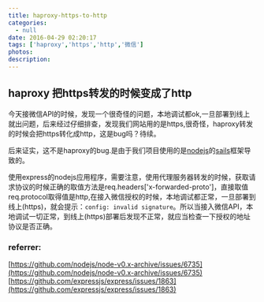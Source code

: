 ```yaml
---
title: haproxy-https-to-http
categories:
  - null
date: 2016-04-29 02:20:17
tags: ['haproxy','https','http','微信']
photos:
description:
---
```


## haproxy 把https转发的时候变成了http

今天接微信API的时候，发现一个很奇怪的问题，本地调试都ok,一旦部署到线上就出问题，后来经过仔细排查，发现我们网站用的是https,很奇怪，haproxy转发的时候会把https转化成http，这是bug吗？待续。

后来证实，这不是haproxy的bug.是由于我们项目使用的是[nodejs](https://nodejs.org/en/)的[sails](http://sailsjs.org/)框架导致的。


使用express的nodejs应用程序，需要注意，使用代理服务器转发的时候，获取请求协议的时候正确的取值方法是req.headers['x-forwarded-proto']，直接取值req.protocol取得值是http,在接入微信授权的时候，本地调试都正常，一旦部署到线上(https)，就会提示：`config: invalid signature`。所以当接入微信API，本地调试一切正常，到线上(https)部署后发现不正常，就应当检查一下授权的地址协议是否正确。

### referrer:

[https://github.com/nodejs/node-v0.x-archive/issues/6735](https://github.com/nodejs/node-v0.x-archive/issues/6735)
[https://github.com/expressjs/express/issues/1863](https://github.com/expressjs/express/issues/1863)
